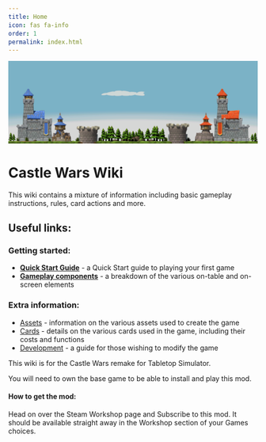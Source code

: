 ```yaml
---
title: Home
icon: fas fa-info
order: 1
permalink: index.html
---
```

![Banner](/assets/img/banner.png)

# Castle Wars Wiki

This wiki contains a mixture of information including basic gameplay instructions, rules, card actions and more.

## Useful links:

### Getting started:
* **[Quick Start Guide](quickstart)** - a Quick Start guide to playing your first game
* **[Gameplay components](components)** - a breakdown of the various on-table and on-screen elements

### Extra information: 
* [Assets](assets) - information on the various assets used to create the game
* [Cards](cards) - details on the various cards used in the game, including their costs and functions
* [Development](development) - a guide for those wishing to modify the game


This wiki is for the Castle Wars remake for Tabletop Simulator.

You will need to own the base game to be able to install and play this mod.

#### How to get the mod:

Head on over the Steam Workshop page and Subscribe to this mod. It should be available straight away in the Workshop section of your Games choices.